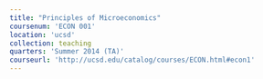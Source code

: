 ```yaml
---
title: "Principles of Microeconomics"
coursenum: 'ECON 001'
location: 'ucsd'
collection: teaching
quarters: 'Summer 2014 (TA)'
courseurl: 'http://ucsd.edu/catalog/courses/ECON.html#econ1'
---
```

